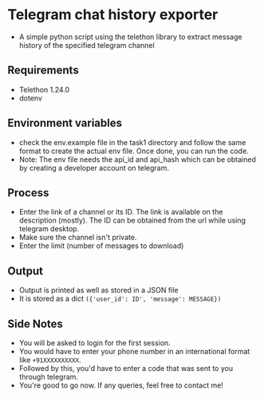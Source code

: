 # Telegram chat history exporter
* A simple python script using the telethon library to extract message history of the specified telegram channel
## Requirements
* Telethon 1.24.0
* dotenv
## Environment variables
* check the env.example file in the task1 directory and follow the same format to create the actual env file. Once done, you can run the code.
* Note: The env file needs the api_id and api_hash which can be obtained by creating a developer account on telegram.
## Process
* Enter the link of a channel or its ID. The link is available on the description (mostly). The ID can be obtained from the url while using
  telegram desktop.
* Make sure the channel isn't private.
* Enter the limit (number of messages to download)
## Output
* Output is printed as well as stored in a JSON file
* It is stored as a dict `({'user_id': ID', 'message': MESSAGE})`
## Side Notes
* You will be asked to login for the first session.
* You would have to enter your phone number in an international format like `+91XXXXXXXXXX`.
* Followed by this, you'd have to enter a code that was sent to you through telegram.
* You're good to go now. If any queries, feel free to contact me!
